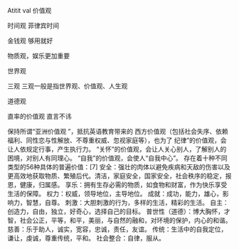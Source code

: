 Atitit val 价值观  


时间观 菲律宾时间

金钱观  够用就好

物质观，娱乐更加重要

世界观 

三观 三观一般是指世界观、价值观、人生观

道德观 

直率的价值观  直言不讳

保持所谓“亚洲价值观
”，抵抗英语教育带来的
西方价值观（包括社会失序、依赖福利、同性恋与性解放、不尊重权威、忽视家庭等），也为了
纪律”的价值观，会让人依规定行事，产生执行力。
“关怀”的价值观，会让人关心别人，了解别人的困境，对别人有同理心。
“自我”的价值观，会使人“自我中心”。
存在着十种不同类型的56种具体的普遍价值：[7]
安全：强壮的肉体以避免疾病和天敌的伤害以及更高效地获取物质、繁殖后代。清洁，家庭安全，国家安全，社会秩序的稳定，报恩，健康，归属感。
享乐：拥有生存必需的物质，如食物和财富，作为快乐享受生活的保障。
权力：权威，领导地位，主导地位。
成就：成功，能力，雄心，影响力，智慧，自尊。
刺激：大胆刺激的行为，多样的生活，精彩的生活。
自主：创造力，自由，独立，好奇心，选择自己的目标。
普世性（道德）：博大胸怀，才智，社会公正，平等，和平，美丽，与自然的融和，对环境的保护，内心的和谐。
慈善：乐于助人，诚实，宽容，忠诚，责任，友谊。
传统：生活中的自我定位，谦让，虔诚，尊重传统，平和。
社会整合：自律，服从。


